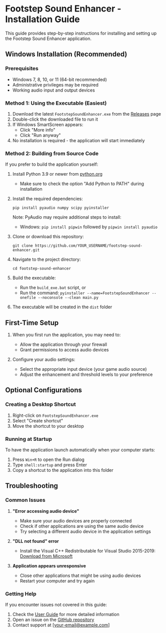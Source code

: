 # Footstep Sound Enhancer - Installation Guide

This guide provides step-by-step instructions for installing and setting up the Footstep Sound Enhancer application.

## Windows Installation (Recommended)

### Prerequisites

- Windows 7, 8, 10, or 11 (64-bit recommended)
- Administrative privileges may be required
- Working audio input and output devices

### Method 1: Using the Executable (Easiest)

1. Download the latest `FootstepSoundEnhancer.exe` from the [Releases](https://github.com/YOUR_USERNAME/footstep-sound-enhancer/releases) page
2. Double-click the downloaded file to run it
3. If Windows SmartScreen appears:
   - Click "More info"
   - Click "Run anyway"
4. No installation is required - the application will start immediately

### Method 2: Building from Source Code

If you prefer to build the application yourself:

1. Install Python 3.9 or newer from [python.org](https://www.python.org/downloads/)
   - Make sure to check the option "Add Python to PATH" during installation

2. Install the required dependencies:
   ```
   pip install pyaudio numpy scipy pyinstaller
   ```
   
   Note: PyAudio may require additional steps to install:
   - Windows: `pip install pipwin` followed by `pipwin install pyaudio`

3. Clone or download this repository:
   ```
   git clone https://github.com/YOUR_USERNAME/footstep-sound-enhancer.git
   ```
   
4. Navigate to the project directory:
   ```
   cd footstep-sound-enhancer
   ```
   
5. Build the executable:
   - Run the `build_exe.bat` script, or
   - Run the command: `pyinstaller --name=FootstepSoundEnhancer --onefile --noconsole --clean main.py`
   
6. The executable will be created in the `dist` folder

## First-Time Setup

1. When you first run the application, you may need to:
   - Allow the application through your firewall
   - Grant permissions to access audio devices
   
2. Configure your audio settings:
   - Select the appropriate input device (your game audio source)
   - Adjust the enhancement and threshold levels to your preference

## Optional Configurations

### Creating a Desktop Shortcut

1. Right-click on `FootstepSoundEnhancer.exe` 
2. Select "Create shortcut"
3. Move the shortcut to your desktop

### Running at Startup

To have the application launch automatically when your computer starts:

1. Press `Win+R` to open the Run dialog
2. Type `shell:startup` and press Enter
3. Copy a shortcut to the application into this folder

## Troubleshooting

### Common Issues

1. **"Error accessing audio device"**
   - Make sure your audio devices are properly connected
   - Check if other applications are using the same audio device
   - Try selecting a different audio device in the application settings

2. **"DLL not found" error**
   - Install the Visual C++ Redistributable for Visual Studio 2015-2019:
     [Download from Microsoft](https://aka.ms/vs/16/release/vc_redist.x64.exe)

3. **Application appears unresponsive**
   - Close other applications that might be using audio devices
   - Restart your computer and try again

### Getting Help

If you encounter issues not covered in this guide:

1. Check the [User Guide](USER_GUIDE.md) for more detailed information
2. Open an issue on the [GitHub repository](https://github.com/YOUR_USERNAME/footstep-sound-enhancer/issues)
3. Contact support at [your-email@example.com]